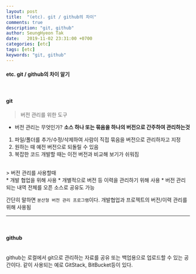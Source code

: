 ```yaml
---
layout: post
title:  "(etc). git / github의 차이"
comments: true
description: "git, github"
author: SeungHyeon Tak
date:   2019-11-02 23:31:00 +0700
categories: [etc]
tags: [etc]
keywords: "git, github"
---
```

#### etc. git / github의 차이 알기
<br>

#### git
> 버전 관리를 위한 도구 <br>

* 버전 관리는 무엇인가?
**소스 하나 또는 묶음을 하나의 버전으로 간주하여 관리하는것**<br>
1. 파일/폴더를 추가/수정/삭제하여 사람이 직접 묶음을 버전으로 관리하자고 지정
2. 원하는 때 예전 버전으로 되돌릴 수 있음
3. 복잡한 코드 개발할 때는 이전 버전과 비교해 보기가 쉬워짐
<br>
> 버전 관리를 사용할때 <br>
* 개발 협업을 위해 사용
* 개별적으로 버전 등 이력을 관리하기 위해 사용
  * 버전 관리되는 내역 전체를 오픈 소스로 공유도 가능

<br>

간단히 말하면 `분산형 버전 관리 프로그램`이다. 개발협업과 프로젝트의 버전/이력 관리를 위해 사용됨
<br>

*****

<br>

#### github
<br>
github는 로컬에서 git으로 관리하는 자료를 공유 또는 백업용으로 업로드할 수 있는 공간이다.
같이 사용되는 예로 GitStack, BitBucket등이 있다.

